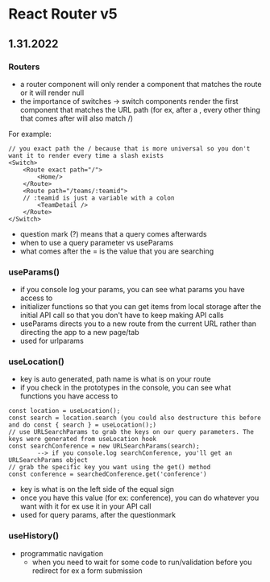 # React Router v5

## 1.31.2022

### Routers

- a router component will only render a component that matches the route or it will render null
- the importance of switches -> switch components render the first component that matches the URL path (for ex, after a <Route path="/" />, every other thing that comes after will also match /)

For example:

```
// you exact path the / because that is more universal so you don't want it to render every time a slash exists
<Switch>
    <Route exact path="/">
        <Home/>
    </Route>
    <Route path="/teams/:teamid">
    // :teamid is just a variable with a colon
        <TeamDetail />
    </Route>
</Switch>
```

- question mark (?) means that a query comes afterwards
- when to use a query parameter vs useParams
- what comes after the = is the value that you are searching

### useParams()

- if you console log your params, you can see what params you have access to
- initializer functions so that you can get items from local storage after the initial API call so that you don't have to keep making API calls
- useParams directs you to a new route from the current URL rather than directing the app to a new page/tab
- used for urlparams

### useLocation()

- key is auto generated, path name is what is on your route
- if you check in the prototypes in the console, you can see what functions you have access to

```
const location = useLocation();
const search = location.search (you could also destructure this before and do const { search } = useLocation();)
// use URLSearchParams to grab the keys on our query parameters. The keys were generated from useLocation hook
const searchConference = new URLSearchParams(search);
        --> if you console.log searchConference, you'll get an URLSearchParams object
// grab the specific key you want using the get() method
const conference = searchedConference.get('conference')
```

- key is what is on the left side of the equal sign
- once you have this value (for ex: conference), you can do whatever you want with it for ex use it in your API call
- used for query params, after the questionmark

### useHistory()

- programmatic navigation
  - when you need to wait for some code to run/validation before you redirect for ex a form submission
